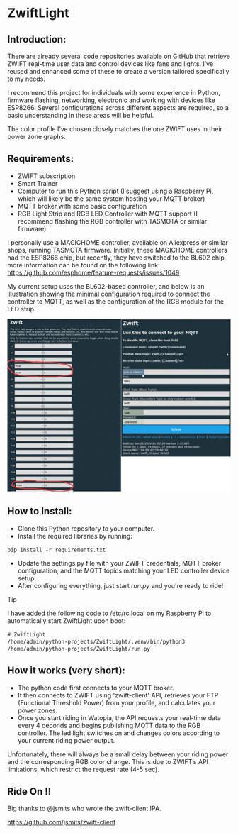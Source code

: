 # ZwiftLight

## Introduction:

There are already several code repositories available on GitHub that retrieve ZWIFT real-time user data and control devices like fans and lights. I’ve reused and enhanced some of these to create a version tailored specifically to my needs.

I recommend this project for individuals with some experience in Python, firmware flashing, networking, electronic and working with devices like ESP8266. Several configurations across different aspects are required, so a basic understanding in these areas will be helpful.

The color profile I’ve chosen closely matches the one ZWIFT uses in their power zone graphs.

## Requirements:

   - ZWIFT subscription
   - Smart Trainer
   - Computer to run this Python script (I suggest using a Raspberry Pi, which will likely be the same system hosting your MQTT broker)
   - MQTT broker with some basic configuration
   - RGB Light Strip and RGB LED Controller with MQTT support (I recommend flashing the RGB controller with TASMOTA or similar firmware)

I personally use a MAGICHOME controller, available on Aliexpress or similar shops, running TASMOTA firmware.
Initially, these MAGICHOME controllers had the ESP8266 chip, but recently, they have switched to the BL602 chip, more information can be found on the following link: https://github.com/esphome/feature-requests/issues/1049

My current setup uses the BL602-based controller, and below is an illustration showing the minimal configuration required to connect the controller to MQTT, as well as the configuration of the RGB module for the LED strip.

![tasmota_setup.gif](https://raw.githubusercontent.com/miertink/ZwiftLight/master/icons/tasmota_setup.gif)

## How to Install:

   - Clone this Python repository to your computer.
   - Install the required libraries by running: 

    pip install -r requirements.txt

   - Update the settings.py file with your ZWIFT credentials, MQTT broker configuration, and the MQTT topics matching your LED controller device setup.
   - After configuring everything, just start *run.py* and you're ready to ride!

> [!TIP]
> I have added the following code to /etc/rc.local on my Raspberry Pi to automatically start ZwiftLight upon boot:

```
# ZwiftLight
/home/admin/python-projects/ZwiftLight/.venv/bin/python3 /home/admin/python-projects/ZwiftLight/run.py
```

## How it works (very short):
    
   - The python code first connects to your MQTT broker.
   - It then connects to ZWIFT using 'zwift-client' API, retrieves your FTP (Functional Threshold Power) from your profile, and calculates your power zones.
   - Once you start riding in Watopia, the API requests your real-time data every 4 deconds and begins publishing MQTT data to the RGB controller. The led light switches on and changes colors according to your current riding power output.

Unfortunately, there will always be a small delay between your riding power and the corresponding RGB color change. This is due to ZWIFT’s API limitations, which restrict the request rate (4-5 sec).

## Ride On !!



Big thanks to @jsmits who wrote the zwift-client IPA.

https://github.com/jsmits/zwift-client
